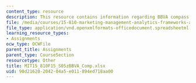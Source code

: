 ```yaml
---
content_type: resource
description: This resource contains information regarding BBVA compass spreadsheet.
file: /media/courses/15-810-marketing-management-analytics-frameworks-and-applications-fall-2015/98d21620204204a5e011894ed718aa00_MIT15_810F15_S05zBBVA_Comp.xlsx
file_type: application/vnd.openxmlformats-officedocument.spreadsheetml.sheet
learning_resource_types:
- Assignments
ocw_type: OCWFile
parent_title: Assignments
parent_type: CourseSection
resourcetype: Other
title: MIT15_810F15_S05zBBVA_Comp.xlsx
uid: 98d21620-2042-04a5-e011-894ed718aa00
---
```

